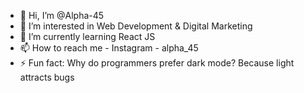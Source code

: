 - 👋 Hi, I’m @Alpha-45
- 👀 I’m interested in Web Development & Digital Marketing 
- 🌱 I’m currently learning React JS
- 📫 How to reach me - Instagram - alpha_45
- ⚡ Fun fact: Why do programmers prefer dark mode? Because light attracts bugs

<!---
Alpha-45/Alpha-45 is a ✨ special ✨ repository because its `README.md` (this file) appears on your GitHub profile.
You can click the Preview link to take a look at your changes.
--->
